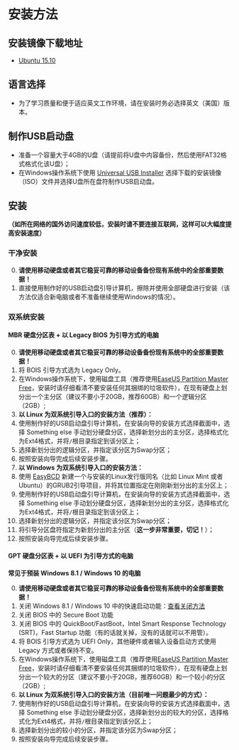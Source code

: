# 安装方法

## 安装镜像下载地址

- [Ubuntu 15.10](http://releases.ubuntu.com/15.10/ubuntu-15.10-desktop-amd64.iso)

## 语言选择

- 为了学习质量和便于适应英文工作环境，请在安装时务必选择英文（美国）版本。

## 制作USB启动盘

- 准备一个容量大于4GB的U盘（请提前将U盘中内容备份，然后使用FAT32格式格式化该U盘）；
- 在Windows操作系统下使用 [Universal USB Installer](http://www.pendrivelinux.com/universal-usb-installer-easy-as-1-2-3/) 选择下载的安装镜像（ISO）文件并选择U盘所在盘符制作USB启动盘。

## 安装

**（如所在网络的国外访问速度较低，安装时请不要连接互联网，这样可以大幅度提高安装速度）**

### 干净安装

0. **请使用移动硬盘或者其它稳妥可靠的移动设备备份现有系统中的全部重要数据！**
0. 直接使用制作好的USB启动盘引导计算机，擦除并使用全部硬盘进行安装（该方法仅适合新电脑或者不准备继续使用Windows的情况）。

### 双系统安装

#### MBR 硬盘分区表 + 以 Legacy BIOS 为引导方式的电脑

0. **请使用移动硬盘或者其它稳妥可靠的移动设备备份现有系统中的全部重要数据！**
0. 将 BOIS 引导方式选为 Legacy Only。
0. 在Windows操作系统下，使用磁盘工具（推荐使用[EaseUS Partition Master Free](http://www.partition-tool.com/personal.htm)，安装时请仔细看清不要安装任何其捆绑的垃圾软件），在现有硬盘上划分出一个主分区（建议不要小于20GB，推荐60GB）和一个逻辑分区（2GB）;
0. **以 Linux 为双系统引导入口的安装方法（推荐）：**
  0. 使用制作好的USB启动盘引导计算机，在安装向导的安装方式选择截面中，选择 Something else 手动划分硬盘分区，选择新划分出的主分区，选择格式化为Ext4格式，并将```/```根目录指定到该分区上；
  0. 选择新划分出的逻辑分区，并指定该分区为Swap分区；
  0. 按照安装向导完成后续安装步骤。
0. **以 Windows 为双系统引导入口的安装方法：**
  0. 使用 [EasyBCD](http://neosmart.net/EasyBCD/) 新建一个与安装的Linux发行版同名（比如 Linux Mint 或者 Ubuntu）的GRUB2引导项目，并将其位置指定在刚刚新划分出的主分区上；
  0. 使用制作好的USB启动盘引导计算机，在安装向导的安装方式选择截面中，选择 Something else 手动划分硬盘分区，选择新划分出的主分区，选择格式化为Ext4格式，并将```/```根目录指定到该分区上；
  0. 选择新划分出的逻辑分区，并指定该分区为Swap分区；
  0. 将引导分区盘符指定为新划分出的主分区（**这一步非常重要，切记！**）；
  0. 按照安装向导完成后续安装步骤。

#### GPT 硬盘分区表 + 以 UEFI 为引导方式的电脑

**常见于预装 Windows 8.1 / Windows 10 的电脑**

0. **请使用移动硬盘或者其它稳妥可靠的移动设备备份现有系统中的全部重要数据！**
0. 关闭 Windows 8.1 / Windows 10 中的快速启动功能：[查看关闭方法](http://jingyan.baidu.com/article/ca00d56c7a40e6e99febcf4f.html)
0. 关闭 BIOS 中的 Secure Boot 功能
0. 关闭 BIOS 中的 QuickBoot/FastBoot，Intel Smart Response Technology (SRT)，Fast Startup 功能（有的话就关掉，没有的话就可以不用管）。
0. 将 BOIS 引导方式选为 UEFI Only，其他硬件或者输入设备启动方式使用 Legacy 方式或者保持不变。
0. 在Windows操作系统下，使用磁盘工具（推荐使用[EaseUS Partition Master Free](http://www.partition-tool.com/personal.htm)，安装时请仔细看清不要安装任何其捆绑的垃圾软件），在现有硬盘上划分出一个较大的分区（建议不要小于20GB，推荐60GB）和一个较小的分区（2GB）;
0. **以 Linux 为双系统引导入口的安装方法（目前唯一问题最少的方式）：**
  0. 使用制作好的USB启动盘引导计算机，在安装向导的安装方式选择截面中，选择 Something else 手动划分硬盘分区，选择新划分出的较大的分区，选择格式化为Ext4格式，并将```/```根目录指定到该分区上；
  0. 选择新划分出的较小的分区，并指定该分区为Swap分区；
  0. 按照安装向导完成后续安装步骤。
